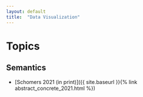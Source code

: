 ```yaml
---
layout: default
title:  "Data Visualization"
---
```


# Topics

## Semantics
- [Schomers 2021 (in print)]({{ site.baseurl }}{% link abstract_concrete_2021.html %})
